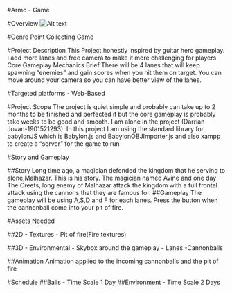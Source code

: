 #Armo - Game 

#Overview
![Alt text](/ss.jpg?raw=true "screenshot")
 
#Genre
	Point Collecting Game

#Project Description 
This Project honestly inspired by guitar hero gameplay. I add more lanes and free camera to make it more challenging for players.
Core Gameplay Mechanics Brief
	There will be 4 lanes that will keep spawning “enemies” and gain scores when you hit them on target. You can move around your camera so you can have better view of the lanes.
	
#Targeted platforms
	- Web-Based

#Project Scope 
	The project is quiet simple and probably can take up to 2 months to be finished and perfected it but the core gameplay is probably take weeks to be good and smooth. I am alone in the project (Darrian Jovan-1901521293). In this project I am using the standard library for babylonJS which is Babylon.js and BabylonOBJImporter.js and also xampp to create a “server” for the game to run
	
#Story and Gameplay

##Story 
Long time ago, a magician defended the kingdom that he serving to alone,Malhazar. This is his story. The magician named Avine and one day The Creets, long enemy of Malhazar attack the kingdom with a full frontal attack using the cannons that they are famous for. 
##Gameplay 
The gameplay will be using A,S,D and F for each lanes. Press the button when the cannonball come into your pit of fire.




#Assets Needed

##2D
	- Textures
		- Pit of fire(Fire textures)
	
##3D
	- Environmental 
		- Skybox around the gameplay
		- Lanes
	-Cannonballs
		
##Animation
	Animation applied to the incoming cannonballs and the pit of fire
			


#Schedule
	##Balls
		- Time Scale
			1 Day
	##Environment
		- Time Scale
			2 Days
